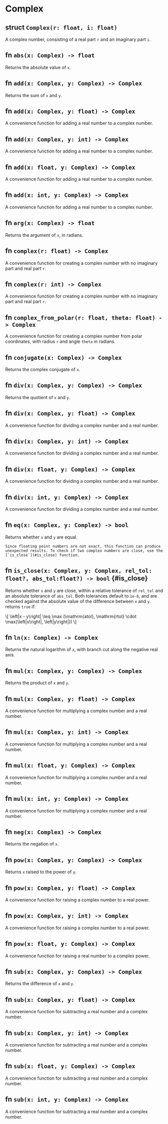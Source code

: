 # Complex

## struct `Complex(r: float, i: float)`

A complex number, consisting of a real part `r` and an imaginary part `i`.

## fn `abs(x: Complex) -> float`

Returns the absolute value of `x`.

## fn `add(x: Complex, y: Complex) -> Complex`

Returns the sum of `x` and `y`.

## fn `add(x: Complex, y: float) -> Complex`

A convenience function for adding a real number to a complex number.

## fn `add(x: Complex, y: int) -> Complex`

A convenience function for adding a real number to a complex number.

## fn `add(x: float, y: Complex) -> Complex`

A convenience function for adding a real number to a complex number.

## fn `add(x: int, y: Complex) -> Complex`

A convenience function for adding a real number to a complex number.

## fn `arg(x: Complex) -> float`

Returns the argument of `x`, in radians.

## fn `complex(r: float) -> Complex`

A convenience function for creating a complex number with no imaginary part and real part `r`.

## fn `complex(r: int) -> Complex`

A convenience function for creating a complex number with no imaginary part and real part `r`.

## fn `complex_from_polar(r: float, theta: float) -> Complex`

A convenience function for creating a complex number from polar coordinates, with radius `r` and angle `theta` in radians.

## fn `conjugate(x: Complex) -> Complex`

Returns the complex conjugate of `x`.

## fn `div(x: Complex, y: Complex) -> Complex`

Returns the quotient of `x` and `y`.

## fn `div(x: Complex, y: float) -> Complex`

A convenience function for dividing a complex number and a real number.

## fn `div(x: Complex, y: int) -> Complex`

A convenience function for dividing a complex number and a real number.

## fn `div(x: float, y: Complex) -> Complex`

A convenience function for dividing a complex number and a real number.

## fn `div(x: int, y: Complex) -> Complex`

A convenience function for dividing a complex number and a real number.

## fn `eq(x: Complex, y: Complex) -> bool`

Returns whether `x` and `y` are equal.

```admonish note
Since floating point numbers are not exact, this function can produce unexpected results. To check if two complex numbers are close, use the [`is_close`](#is_close) function.
```

## fn `is_close(x: Complex, y: Complex, rel_tol: float?, abs_tol:float?) -> bool`  {#is_close}

Returns whether `x` and `y` are close, within a relative tolerance of `rel_tol` and an absolute tolerance of `abs_tol`. Both tolerances default to `1e-6`, and are checked against the absolute value of the difference between `x` and `y`. returns `true` if:

\\[
\left|x - y\right| \leq \max (\mathrm{atol}, \mathrm{rtol} \cdot \max(\left|x\right|, \left|y\right|))
\\]

## fn `ln(x: Complex) -> Complex`

Returns the natural logarithm of `x`, with branch cut along the negative real axis.

## fn `mul(x: Complex, y: Complex) -> Complex`

Returns the product of `x` and `y`.

## fn `mul(x: Complex, y: float) -> Complex`

A convenience function for multiplying a complex number and a real number.

## fn `mul(x: Complex, y: int) -> Complex`

A convenience function for multiplying a complex number and a real number.

## fn `mul(x: float, y: Complex) -> Complex`

A convenience function for multiplying a complex number and a real number.

## fn `mul(x: int, y: Complex) -> Complex`

A convenience function for multiplying a complex number and a real number.

## fn `neg(x: Complex) -> Complex`

Returns the negation of `x`.

## fn `pow(x: Complex, y: Complex) -> Complex`

Returns `x` raised to the power of `y`.

## fn `pow(x: Complex, y: float) -> Complex`

A convenience function for raising a complex number to a real power.

## fn `pow(x: Complex, y: int) -> Complex`

A convenience function for raising a complex number to a real power.

## fn `pow(x: float, y: Complex) -> Complex`

A convenience function for raising a real number to a complex power.

## fn `sub(x: Complex, y: Complex) -> Complex`

Returns the difference of `x` and `y`.

## fn `sub(x: Complex, y: float) -> Complex`

A convenience function for subtracting a real number and a complex number.

## fn `sub(x: Complex, y: int) -> Complex`

A convenience function for subtracting a real number and a complex number.

## fn `sub(x: float, y: Complex) -> Complex`

A convenience function for subtracting a real number and a complex number.

## fn `sub(x: int, y: Complex) -> Complex`

A convenience function for subtracting a real number and a complex number.